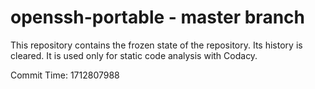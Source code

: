# openssh-portable - master branch

This repository contains the frozen state of the repository.
Its history is cleared. It is used only for static code
analysis with Codacy.

Commit Time: 1712807988